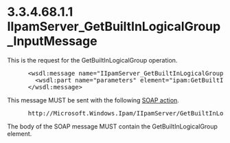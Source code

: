 <html dir="LTR" xmlns:mshelp="http://msdn.microsoft.com/mshelp" xmlns:ddue="http://ddue.schemas.microsoft.com/authoring/2003/5" xmlns:xlink="http://www.w3.org/1999/xlink" xmlns:tool="http://www.microsoft.com/tooltip">
 <body>
 <div id="header">
 <h1 class="heading">3.3.4.68.1.1 IIpamServer_GetBuiltInLogicalGroup_InputMessage</h1>
 </div>
 <div id="mainSection">
 <div id="mainBody">
 <div id="allHistory" class="saveHistory"></div>
 <div id="sectionSection0" class="section" name="collapseableSection">
 

<p>This is the request for the GetBuiltInLogicalGroup
operation.</p>

<dl>
<dd>
<div><pre> &lt;wsdl:message name=&quot;IIpamServer_GetBuiltInLogicalGroup_InputMessage&quot;&gt;
   &lt;wsdl:part name=&quot;parameters&quot; element=&quot;ipam:GetBuiltInLogicalGroup&quot; /&gt;
 &lt;/wsdl:message&gt;
</pre></div>
</dd></dl>

<p>This message MUST be sent with the following <a href="21b4a631-8f28-420f-822f-c5f879d5046e.md#gt_c1358651-96c1-4ce0-8e1f-b0b7a94145e3">SOAP action</a>.</p>

<dl>
<dd>
<div><pre> http://Microsoft.Windows.Ipam/IIpamServer/GetBuiltInLogicalGroup
</pre></div>
</dd></dl>

<p>The body of the SOAP message MUST contain the
GetBuiltInLogicalGroup element.</p>


 </div>
 </div>
 </div>
 </body>
</html>